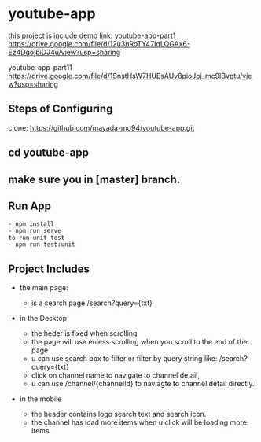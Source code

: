 # youtube-app

this project is include demo link:
youtube-app-part1
https://drive.google.com/file/d/12u3nRoTY47IqLQGAx6-Ez4DqojbiDJ4u/view?usp=sharing

youtube-app-part11
https://drive.google.com/file/d/1SnstHsW7HUEsAUv8pioJoj_mc9IBvptu/view?usp=sharing

## Steps of Configuring 
clone: https://github.com/mayada-mo94/youtube-app.git

cd youtube-app
------------------------------------
make sure you in [master] branch.
-----------------------------------
## Run App
```
- npm install
- npm run serve 
to run unit test 
- npm run test:unit 

```
## Project Includes 
- the main page:
    - is a search page /search?query={txt}

- in the Desktop
    - the heder is fixed when scrolling
    - the page will use enless scrolling when you scroll to the end of the page
    - u can use search box to filter or filter by query string like: /search?query={txt}
    - click on channel name to navigate to channel detail, 
    - u can use /channel/{channelId} to naviagte to channel detail directly.
- in the mobile 
    - the header contains logo search text and search icon.
    - the channel has load more items when u click will be loading more items
